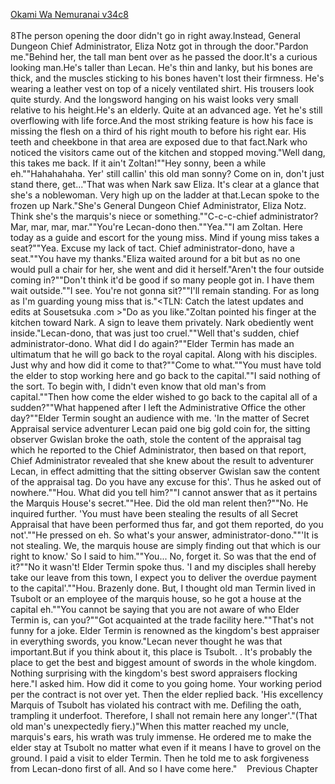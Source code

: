 [Okami Wa Nemuranai v34c8](https://www.sousetsuka.com/2021/01/okami-wa-nemuranai-348.html)
<br/><br/>
8The person opening the door didn't go in right away.Instead, General Dungeon Chief Administrator, Eliza Notz got in through the door."Pardon me."Behind her, the tall man bent over as he passed the door.It's a curious looking man.He's taller than Lecan. He's thin and lanky, but his bones are thick, and the muscles sticking to his bones haven't lost their firmness. He's wearing a leather vest on top of a nicely ventilated shirt. His trousers look quite sturdy. And the longsword hanging on his waist looks very small relative to his height.He's an elderly. Quite at an advanced age. Yet he's still overflowing with life force.And the most striking feature is how his face is missing the flesh on a third of his right mouth to before his right ear. His teeth and cheekbone in that area are exposed due to that fact.Nark who noticed the visitors came out of the kitchen and stopped moving."Well dang, this takes me back. If it ain't Zoltan!""Hey sonny, been a while eh.""Hahahahaha. Yer' still callin' this old man sonny? Come on in, don't just stand there, get..."That was when Nark saw Eliza. It's clear at a glance that she's a noblewoman. Very high up on the ladder at that.Lecan spoke to the frozen up Nark."She's General Dungeon Chief Administrator, Eliza Notz. Think she's the marquis's niece or something.""C-c-c-chief administrator? Mar, mar, mar, mar.""You're Lecan-dono then.""Yea.""I am Zoltan. Here today as a guide and escort for the young miss. Mind if young miss takes a seat?""Yea. Excuse my lack of tact. Chief administrator-dono, have a seat.""You have my thanks."Eliza waited around for a bit but as no one would pull a chair for her, she went and did it herself."Aren't the four outside coming in?""Don't think it'd be good if so many people got in. I have them wait outside.""I see. You're not gonna sit?""I'll remain standing. For as long as I'm guarding young miss that is."<TLN: Catch the latest updates and edits at Sousetsuka .com >"Do as you like."Zoltan pointed his finger at the kitchen toward Nark. A sign to leave them privately. Nark obediently went inside."Lecan-dono, that was just too cruel.""Well that's sudden, chief administrator-dono. What did I do again?""Elder Termin has made an ultimatum that he will go back to the royal capital. Along with his disciples. Just why and how did it come to that?""Come to what.""You must have told the elder to stop working here and go back to the capital.""I said nothing of the sort. To begin with, I didn't even know that old man's from capital.""Then how come the elder wished to go back to the capital all of a sudden?""What happened after I left the Administrative Office the other day?""Elder Termin sought an audience with me. 'In the matter of Secret Appraisal service adventurer Lecan paid one big gold coin for, the sitting observer Gwislan broke the oath, stole the content of the appraisal tag which he reported to the Chief Administrator, then based on that report, Chief Administrator revealed that she knew about the result to adventurer Lecan, in effect admitting that the sitting observer Gwislan saw the content of the appraisal tag. Do you have any excuse for this'. Thus he asked out of nowhere.""Hou. What did you tell him?""I cannot answer that as it pertains the Marquis House's secret.""Hee. Did the old man relent then?""No. He inquired further. 'You must have been stealing the results of all Secret Appraisal that have been performed thus far, and got them reported, do you not'.""He pressed on eh. So what's your answer, administrator-dono.""'It is not stealing. We, the marquis house are simply finding out that which is our right to know.' So I said to him.""You... No, forget it. So was that the end of it?""No it wasn't! Elder Termin spoke thus. 'I and my disciples shall hereby take our leave from this town, I expect you to deliver the overdue payment to the capital'.""Hou. Brazenly done. But, I thought old man Termin lived in Tsubolt or an employee of the marquis house, so he got a house at the capital eh.""You cannot be saying that you are not aware of who Elder Termin is, can you?""Got acquainted at the trade facility here.""That's not funny for a joke. Elder Termin is renowned as the kingdom's best appraiser in everything swords, you know."Lecan never thought he was that important.But if you think about it, this place is Tsubolt. <Dungeon of Swords>. It's probably the place to get the best and biggest amount of swords in the whole kingdom. Nothing surprising with the kingdom's best sword appraisers flocking here."I asked him. How did it come to you going home. Your working period per the contract is not over yet. Then the elder replied back. 'His excellency Marquis of Tsubolt has violated his contract with me. Defiling the oath, trampling it underfoot. Therefore, I shall not remain here any longer'."(That old man's unexpectedly fiery.)"When this matter reached my uncle, marquis's ears, his wrath was truly immense. He ordered me to make the elder stay at Tsubolt no matter what even if it means I have to grovel on the ground. I paid a visit to elder Termin. Then he told me to ask forgiveness from Lecan-dono first of all. And so I have come here."    Previous Chapter <br/>
